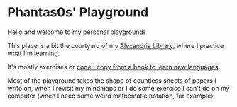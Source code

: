 # Phantas0s' Playground

Hello and welcome to my personal playground!

This place is a bit the courtyard of my [Alexandria Library](https://githu.com/Phantas0s/alexandria-library), where I practice what I'm learning. 

It's mostly exercises or [code I copy from a book to learn new languages](https://thevaluable.dev//how-to-learn-programming-language/).

Most of the playground takes the shape of countless sheets of papers I write on, when I revisit my mindmaps or I do some exercise I can't do on my computer (when I need some weird mathematic notation, for example).
